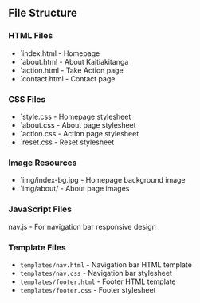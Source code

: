 ## File Structure
### HTML Files
- `index.html - Homepage
- `about.html - About Kaitiakitanga
- `action.html - Take Action page
- `contact.html - Contact page

### CSS Files
- `style.css - Homepage stylesheet
- `about.css - About page stylesheet
- `action.css - Action page stylesheet
- `reset.css - Reset stylesheet

### Image Resources
- `img/index-bg.jpg - Homepage background image
- `img/about/ - About page images

### JavaScript Files
nav.js - For navigation bar responsive design

### Template Files
- `templates/nav.html` - Navigation bar HTML template
- `templates/nav.css` - Navigation bar stylesheet
- `templates/footer.html` - Footer HTML template
- `templates/footer.css` - Footer stylesheet


